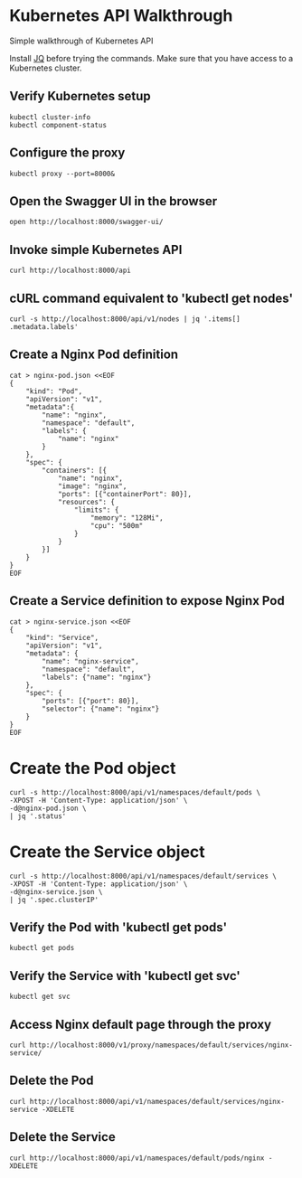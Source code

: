 # Kubernetes API Walkthrough
Simple walkthrough of Kubernetes API

Install [JQ](https://stedolan.github.io/jq/) before trying the commands.
Make sure that you have access to a Kubernetes cluster.

## Verify Kubernetes setup
```
kubectl cluster-info
kubectl component-status
```
## Configure the proxy
```
kubectl proxy --port=8000&
```
## Open the Swagger UI in the browser 
```
open http://localhost:8000/swagger-ui/
```
## Invoke simple Kubernetes API
```
curl http://localhost:8000/api
```
## cURL command equivalent to 'kubectl get nodes'
```
curl -s http://localhost:8000/api/v1/nodes | jq '.items[] .metadata.labels'
```

## Create a Nginx Pod definition
```
cat > nginx-pod.json <<EOF
{
    "kind": "Pod",
    "apiVersion": "v1",
    "metadata":{
        "name": "nginx",
        "namespace": "default",
        "labels": {
            "name": "nginx"
        }
    },
    "spec": {
        "containers": [{
            "name": "nginx",
            "image": "nginx",
            "ports": [{"containerPort": 80}],
            "resources": {
                "limits": {
                    "memory": "128Mi",
                    "cpu": "500m"
                }
            }
        }]
    }
}
EOF
```
## Create a Service definition to expose Nginx Pod
```
cat > nginx-service.json <<EOF
{
    "kind": "Service",
    "apiVersion": "v1",
    "metadata": {
        "name": "nginx-service",
        "namespace": "default",
        "labels": {"name": "nginx"}
    },
    "spec": {
        "ports": [{"port": 80}],
        "selector": {"name": "nginx"}
    }
}
EOF
```
# Create the Pod object
```
curl -s http://localhost:8000/api/v1/namespaces/default/pods \
-XPOST -H 'Content-Type: application/json' \
-d@nginx-pod.json \
| jq '.status'
```

# Create the Service object
```
curl -s http://localhost:8000/api/v1/namespaces/default/services \
-XPOST -H 'Content-Type: application/json' \
-d@nginx-service.json \
| jq '.spec.clusterIP'
```

## Verify the Pod with 'kubectl get pods'
```
kubectl get pods
```
## Verify the Service with 'kubectl get svc'
```
kubectl get svc
```
## Access Nginx default page through the proxy
```
curl http://localhost:8000/v1/proxy/namespaces/default/services/nginx-service/
```
## Delete the Pod
```
curl http://localhost:8000/api/v1/namespaces/default/services/nginx-service -XDELETE
```
## Delete the Service
```
curl http://localhost:8000/api/v1/namespaces/default/pods/nginx -XDELETE
```

